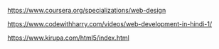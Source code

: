 https://www.coursera.org/specializations/web-design

https://www.codewithharry.com/videos/web-development-in-hindi-1/

https://www.kirupa.com/html5/index.html
